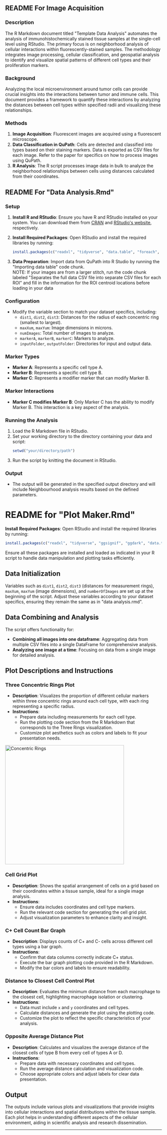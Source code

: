 
## README For Image Acquisition

### Description
The R Markdown document titled "Template Data Analysis" automates the analysis of immunohistochemically stained tissue samples at the single-cell level using RStudio. The primary focus is on neighborhood analysis of cellular interactions within fluorescently-stained samples. The methodology integrates image processing, cellular classification, and geospatial analysis to identify and visualize spatial patterns of different cell types and their proliferation markers.

### Background
Analyzing the local microenvironment around tumor cells can provide crucial insights into the interactions between tumor and immune cells. This document provides a framework to quantify these interactions by analyzing the distances between cell types within specified radii and visualizing these relationships.

### Methods
1. **Image Acquisition**: Fluorescent images are acquired using a fluorescent microscope.
2. **Data Classification in QuPath**: Cells are detected and classified into types based on their staining markers. Data is exported as CSV files for each image. Refer to the paper for specifics on how to process images using QuPath.
3. **R Analysis**: The R script processes image data in bulk to analyze the neighborhood relationships between cells using distances calculated from their coordinates.

## README For "Data Analysis.Rmd"

### Setup
1. **Install R and RStudio**: Ensure you have R and RStudio installed on your system. You can download them from [CRAN](https://cran.r-project.org) and [RStudio's website](https://rstudio.com/products/rstudio/download/), respectively.

2. **Install Required Packages**: Open RStudio and install the required libraries by running:
   ```R
   install.packages(c("readxl", "tidyverse", "data.table", "foreach", "doParallel"))
   ```

3. **Data Preparation**: Import data from QuPath into R Studio by running the "Importing data table" code chunk.<br>NOTE: If your images are from a larger stitch, run the code chunk labeled "Separates the full data CSV file into separate CSV files for each ROI" and fill in the information for the ROI centroid locations before loading in your data

### Configuration
- Modify the variable section to match your dataset specifics, including:
  - `dist1`, `dist2`, `dist3`: Distances for the radius of each concentric ring (smallest to largest).
  - `maxXum`, `maxYum`: Image dimensions in microns.
  - `numImages`: Total number of images to analyze.
  - `markerA`, `markerB`, `markerC`: Markers to analyze.
  - `inputFolder`, `outputFolder`: Directories for input and output data.
    
### Marker Types
- **Marker A**: Represents a specific cell type A.
- **Marker B**: Represents a specific cell type B.
- **Marker C**: Represents a modifier marker that can modify Marker B.

### Marker Interactions
- **Marker C modifies Marker B**: Only Marker C has the ability to modify Marker B. This interaction is a key aspect of the analysis.

### Running the Analysis
1. Load the R Markdown file in RStudio.
2. Set your working directory to the directory containing your data and script:
   ```R
   setwd("your/directory/path")
   ```
3. Run the script by knitting the document in RStudio.

### Output
- The output will be generated in the specified output directory and will include Neighbourhood analysis results based on the defined parameters.




# README for "Plot Maker.Rmd"

**Install Required Packages**: Open RStudio and install the required libraries by running:
   ```R
   install.packages(c("readxl", "tidyverse", "ggsignif", "ggdark", "data.table", "ggthemes"))
   ```

Ensure all these packages are installed and loaded as indicated in your R script to handle data manipulation and plotting tasks efficiently.

## Data Initialization
Variables such as `dist1`, `dist2`, `dist3` (distances for measurement rings), `maxXum`, `maxYum` (image dimensions), and `numberOfImages` are set up at the beginning of the script. Adjust these variables according to your dataset specifics, ensuring they remain the same as in "data analysis.rmd".

## Data Combining and Analysis
The script offers functionality for:
- **Combining all images into one dataframe**: Aggregating data from multiple CSV files into a single DataFrame for comprehensive analysis.
- **Analyzing one image at a time**: Focusing on data from a single image for detailed analysis.

## Plot Descriptions and Instructions

### Three Concentric Rings Plot
- **Description**: Visualizes the proportion of different cellular markers within three concentric rings around each cell type, with each ring representing a specific radius.
- **Instructions**:
  - Prepare data including measurements for each cell type.
  - Run the plotting code section from the R Markdown that corresponds to the Three Rings visualization.
  - Customize plot aesthetics such as colors and labels to fit your presentation needs.
 
<img  src = "https://github.com/avinashpittu/Methods/assets/168061558/ef0b40e8-17db-4eee-9b56-4df08ca805a3" alt = "Concentric Rings" width = "382"/>


### Cell Grid Plot
- **Description**: Shows the spatial arrangement of cells on a grid based on their coordinates within a tissue sample, ideal for a single image analysis.
- **Instructions**:
  - Ensure data includes coordinates and cell type markers.
  - Run the relevant code section for generating the cell grid plot.
  - Adjust visualization parameters to enhance clarity and insight.

### C+ Cell Count Bar Graph
- **Description**: Displays counts of C+ and C- cells across different cell types using a bar graph.
- **Instructions**:
  - Confirm that data columns correctly indicate C+ status.
  - Execute the bar graph plotting code provided in the R Markdown.
  - Modify the bar colors and labels to ensure readability.

### Distance to Closest Cell Control Plot
- **Description**: Evaluates the minimum distance from each macrophage to the closest cell, highlighting macrophage isolation or clustering.
- **Instructions**:
  - Data must include `x` and `y` coordinates and cell types.
  - Calculate distances and generate the plot using the plotting code.
  - Customize the plot to reflect the specific characteristics of your analysis.

### Opposite Average Distance Plot
- **Description**: Calculates and visualizes the average distance of the closest cells of type B from every cell of types A or D.
- **Instructions**:
  - Prepare data with necessary coordinates and cell types.
  - Run the average distance calculation and visualization code.
  - Choose appropriate colors and adjust labels for clear data presentation.

## Output
The outputs include various plots and visualizations that provide insights into cellular interactions and spatial distributions within the tissue sample. Each plot helps in understanding different aspects of the cellular environment, aiding in scientific analysis and research dissemination.


---
